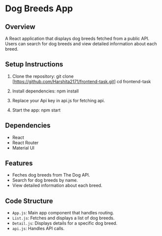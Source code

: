 # Dog Breeds App

## Overview

A React application that displays dog breeds fetched from a public API. Users can search for dog breeds and view detailed information about each breed.

## Setup Instructions

1. Clone the repository:
git clone [https://github.com/Harshita2171/frontend-task.git] cd frontend-task

2. Install dependencies:
npm install

3. Replace your Api key in api.js for fetching api. 

4. Start the app:
npm start

## Dependencies

- React
- React Router
- Material UI

## Features

- Feches dog breeds from The Dog API.
- Search for dog breeds by name.
- View detailed information about each breed.

## Code Structure

- `App.js`: Main app component that handles routing.
- `List.js`: Fetches and displays a list of dog breeds.
- `Detail.js`: Displays details for a specific dog breed.
- `api.js`: Handles API calls.
